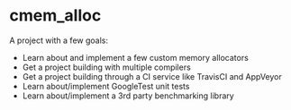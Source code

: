 # cmem_alloc
A project with a few goals:

* Learn about and implement a few custom memory allocators
* Get a project building with multiple compilers
* Get a project building through a CI service like TravisCI and AppVeyor
* Learn about/implement GoogleTest unit tests
* Learn about/implement a 3rd party benchmarking library
